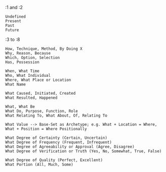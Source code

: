 
:1 and :2
	
	Undefined
	Present
	Past
	Future
	
:3 to :8
	
	How, Technique, Method, By Doing X
	Why, Reason, Because
	Which, Option, Selection
	Has, Possession
	
	When, What Time
	Who, What Individual
	Where, What Place or Location
	What Name
	
	What Caused, Initiated, Created
	What Resulted, Happened
	
	What, What Be
	What Do, Purpose, Function, Role
	What Relating To, What About, Of, Relating To
	
	What Value --> Base-Set as Archetype; e.g. What + Location = Where, What + Position = Where Positionally
	
	What Degree of Certainty (Certain, Uncertain)
	What Degree of Frequency (Frequent, Infrequent)
	What Degree of Agreeability or Approval (Agree, Disagree)
	What Degree of Verification or Truth (Yes, No, Somewhat, True, False)
	
	What Degree of Quality (Perfect, Excellent)
	What Portion (All, Much, Some)
	
